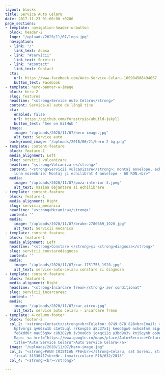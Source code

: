 ```yaml
---
layout: blocks
title: Service Auto Celaru
date: 2017-11-23 01:00:00 +0200
page_sections:
- template: navigation-header-w-button
  block: header-2
  logo: "/uploads/2020/11/07/logo.jpg"
  navigation:
  - link: "/"
    link_text: Acasa
  - link: "#servicii"
    link_text: Servicii
  - link: "#contact"
    link_text: Contact
  cta:
    url: https://www.facebook.com/Auto-Service-Celaru-100934588494067
    button_text: Facebook
- template: hero-banner-w-image
  block: hero-2
  slug: features
  headline: "<strong>Service Auto Celaru</strong>"
  content: Service-ul auto de lângă tine
  cta:
    enabled: false
    url: https://github.com/forestryio/ubuild-jekyll
    button_text: 'See on GitHub '
  image:
    image: "/uploads/2020/11/07/hero-image.jpg"
    alt_text: Service auto
  background_image: "/uploads/2018/06/21/hero-2-bg.png"
- template: content-feature
  block: feature-1
  media_alignment: Left
  slug: servicii_vulcanizare
  headline: "<strong>Vulcanizare</strong>"
  content: "<strong>Servicii vulcanizare</strong>: montaj anvelope, echilibrare.<br>In
    luna noiembrie: Montaj și echilibrat 4 anvelope - 60 RON.<br>"
  media:
    image: "/uploads/2020/11/07/poza-interior-3.jpeg"
    alt_text: masina dejantare si echilibrare
- template: content-feature
  block: feature-1
  media_alignment: Right
  slug: servicii_mecanica
  headline: "<strong>Mecanica</strong>"
  content: ''
  media:
    image: "/uploads/2020/11/07/brake-2780659_1920.jpg"
    alt_text: Servicii mecanica
- template: content-feature
  block: feature-1
  media_alignment: Left
  headline: "<strong>Constare </strong>și <strong>diagnoza</strong>"
  slug: servicii_constarediagnoza
  content: ''
  media:
    image: "/uploads/2020/11/07/car-1751753_1920.jpg"
    alt_text: service-auto-celaru constare si diagnoza
- template: content-feature
  block: feature-1
  media_alignment: Right
  headline: "<strong>Încărcare freon</strong> aer condiționat"
  slug: servicii_incarcareac
  content: ''
  media:
    image: "/uploads/2020/11/07/car_airco.jpg"
    alt_text: service auto celaru - incarcare freon
- template: 4-column-footer
  block: footer-2
  col_2: '<strong>Contact</strong><br>Telefon: 0749 678 828<br>Email: <span class="d2edcug0
    hpfvmrgz qv66sw1b c1et5uql rrkovp55 a8c37x1j keod5gw0 nxhoafnm aigsh9s9 d3f4x2em
    fe6kdd0r mau55g9w c8b282yb iv3no6db jq4qci2q a3bd9o3v knj5qynh oo9gr5id hzawbc8m">serviceautocelaru[at]yahoo.com</span><br>Google
    Maps: <a href="https://www.google.ro/maps/place/Auto+Service+Celaru/@44.0488207,24.1187613,17z/data=!3m1!4b1!4m5!3m4!1s0x40acc5e79a540cd1:0xd7007595f53c7032!8m2!3d44.0488169!4d24.12095"
    title="Auto Service Celaru">Auto Service Celaru</a>'
  image: "/uploads/2020/11/07/hero-image.jpg"
  col_3: "<strong>PAUN CRISTIAN PFA<br></strong>Celaru, sat Soreni, strada Ispas<br>Cod
    fiscal 31536417<br>Nr. înmatriculare F16/632/2013"
  col_4: "<strong><br></strong>"

---
```

